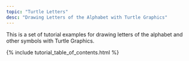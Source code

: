 ```yaml
---
topic: "Turtle Letters"
desc: "Drawing Letters of the Alphabet with Turtle Graphics"
---
```


This is a set of tutorial examples for drawing letters of the alphabet
and other symbols with Turtle Graphics.

<style>
div.tutorial-table * table { border-collapse: collapse; }
div.tutorial-table * table * th { border: 1px solid black; padding: 4px; }
div.tutorial-table * table * td { border: 1px solid black; padding: 4px; }
</style>

{% include tutorial_table_of_contents.html %}


